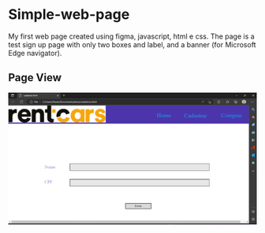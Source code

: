 # Simple-web-page
My first web page created using figma, javascript, html e css. The page is a test sign up page with only two boxes and label, and a banner (for Microsoft Edge navigator).
## Page View
![Alt text](https://github.com/lpaulovale/Simple-web-page/blob/main/rentcars.png)
